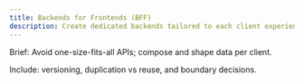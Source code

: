 ```yaml
---
title: Backends for Frontends (BFF)
description: Create dedicated backends tailored to each client experience.
---
```


Brief: Avoid one-size-fits-all APIs; compose and shape data per client.

Include: versioning, duplication vs reuse, and boundary decisions.
